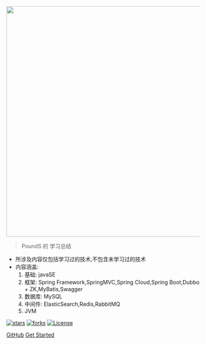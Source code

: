 <img style="height:600px" src="https://pounds018.github.io/MyInterviewSummary/_media/java_icon_coffee.jpg" />

> PoundS 的 学习总结

* 所涉及内容仅包括学习过的技术,不包含未学习过的技术
* 内容涵盖:
    1. 基础: javaSE
    2. 框架: Spring Framework,SpringMVC,Spring Cloud,Spring Boot,Dubbo + ZK,MyBatis,Swagger
    3. 数据库: MySQL
    4. 中间件: ElasticSearch,Redis,RabbitMQ
    5. JVM

[![stars](https://badgen.net/github/stars/pounds018/MyInterviewSummary?icon=github&color=4ab8a1)](https://github.com/pounds018/MyInterviewSummary) 
[![forks](https://badgen.net/github/forks/pounds018/MyInterviewSummary?icon=github&color=4ab8a1)](https://github.com/pounds018/MyInterviewSummary)
[![License](https://img.shields.io/badge/license-Apache%202-4EB1BA.svg)](https://www.apache.org/licenses/LICENSE-2.0.html)

[GitHub](https://github.com/pounds018/MyInterviewSummary/)
[Get Started](README.md)